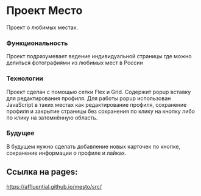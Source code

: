 # Проект Место

Проект о любимых местах.

### Функциональность

Проект подразумевает ведение индивидуальной страницы где можно делиться фотографиями из любимых мест в России

### Технологии

Проект сделан с помощью сетки Flex и Grid. Содержит popup вставку для редактирования профиля.
Для работы popup использован JavaScript в таких местах как редактирование профиля, сохранение профиля
и закрытие страницы без сохранения по клику на кнопку либо по клику на затемнённую область.

### Будущее

В будущем нужно сделать добавление новых карточек по кнопке, сохранение информации о профиле и лайках.

## Ссылка на pages:

https://affluential.github.io/mesto/src/
